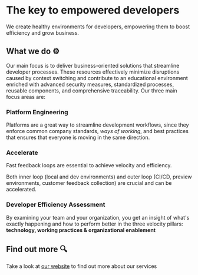 # The key to empowered developers
We create healthy environments for developers, empowering them to boost efficiency and grow business.

## What we do ⚙️

Our main focus is to deliver business-oriented solutions that streamline developer processes. These resources effectively minimize disruptions caused by context switching and contribute to an educational environment enriched with advanced security measures, standardized processes, reusable components, and comprehensive traceability. Our three main focus areas are: 

### Platform Engineering
Platforms are a great way to streamline development workflows, since they enforce common company standards, *ways of working*, and best practices that ensures that everyone is moving in the same direction.

### Accelerate
Fast feedback loops are essential to achieve velocity and efficiency.

Both inner loop (local and dev environments) and outer loop (CI/CD, preview environments, customer feedback collection) are crucial and can be accelerated.

### Developer Efficiency Assessment
By examining your team and your organization, you get an insight of what's exactly happening and how to perform better in the three velocity pillars: **technology, working practices & organizational enablement**


## Find out more 🔍
Take a look at [our website](https://devxp.tech) to find out more about our services
<!--

**Here are some ideas to get you started:**

🙋‍♀️ A short introduction - what is your organization all about?
🌈 Contribution guidelines - how can the community get involved?
👩‍💻 Useful resources - where can the community find your docs? Is there anything else the community should know?
🍿 Fun facts - what does your team eat for breakfast?
🧙 Remember, you can do mighty things with the power of [Markdown](https://docs.github.com/github/writing-on-github/getting-started-with-writing-and-formatting-on-github/basic-writing-and-formatting-syntax)
-->
